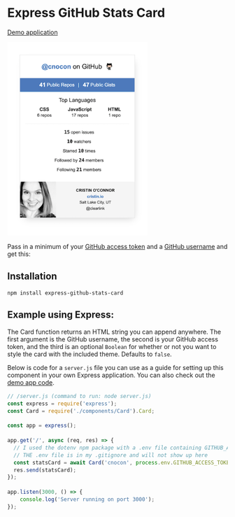# Express GitHub Stats Card

[Demo application](https://github.com/cnocon/express-github-stats-card-demo)

<img src="github-stats-card-screenshot.png" alt="Widget screenshot" width="320" />

Pass in a minimum of your [GitHub access token](https://docs.github.com/en/free-pro-team@latest/github/authenticating-to-github/creating-a-personal-access-token) and a [GitHub username](https://docs.github.com/en/free-pro-team@latest/github/setting-up-and-managing-your-github-user-account/remembering-your-github-username-or-email) and get this:

## Installation

```bash
npm install express-github-stats-card
```
## Example using Express:

The Card function returns an HTML string you can append anywhere. The first argument is the GitHub username, the second is your GitHub access token, and the third is an optional `Boolean` for whether or not you want to style the card with the included theme. Defaults to `false`.

Below is code for a `server.js` file you can use as a guide for setting up this component in your own Express application. You can also check out the [demo app code](https://github.com/cnocon/express-github-stats-card-demo).

```js
// /server.js (command to run: node server.js)
const express = require('express');
const Card = require('./components/Card').Card;

const app = express();

app.get('/', async (req, res) => {
  // I used the dotenv npm package with a .env file containing GITHUB_ACCESS_TOKEN.
  // THE .env file is in my .gitignore and will not show up here
  const statsCard = await Card('cnocon', process.env.GITHUB_ACCESS_TOKEN, true);
  res.send(statsCard);
});

app.listen(3000, () => {
	console.log('Server running on port 3000');
});
```
